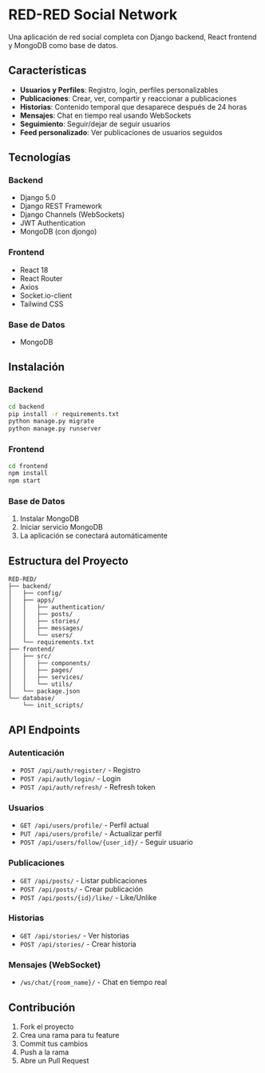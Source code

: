 # RED-RED Social Network

Una aplicación de red social completa con Django backend, React frontend y MongoDB como base de datos.

## Características

- **Usuarios y Perfiles**: Registro, login, perfiles personalizables
- **Publicaciones**: Crear, ver, compartir y reaccionar a publicaciones
- **Historias**: Contenido temporal que desaparece después de 24 horas
- **Mensajes**: Chat en tiempo real usando WebSockets
- **Seguimiento**: Seguir/dejar de seguir usuarios
- **Feed personalizado**: Ver publicaciones de usuarios seguidos

## Tecnologías

### Backend

- Django 5.0
- Django REST Framework
- Django Channels (WebSockets)
- JWT Authentication
- MongoDB (con djongo)

### Frontend

- React 18
- React Router
- Axios
- Socket.io-client
- Tailwind CSS

### Base de Datos

- MongoDB

## Instalación

### Backend

```bash
cd backend
pip install -r requirements.txt
python manage.py migrate
python manage.py runserver
```

### Frontend

```bash
cd frontend
npm install
npm start
```

### Base de Datos

1. Instalar MongoDB
2. Iniciar servicio MongoDB
3. La aplicación se conectará automáticamente

## Estructura del Proyecto

```
RED-RED/
├── backend/
│   ├── config/
│   ├── apps/
│   │   ├── authentication/
│   │   ├── posts/
│   │   ├── stories/
│   │   ├── messages/
│   │   └── users/
│   └── requirements.txt
├── frontend/
│   ├── src/
│   │   ├── components/
│   │   ├── pages/
│   │   ├── services/
│   │   └── utils/
│   └── package.json
└── database/
    └── init_scripts/
```

## API Endpoints

### Autenticación

- `POST /api/auth/register/` - Registro
- `POST /api/auth/login/` - Login
- `POST /api/auth/refresh/` - Refresh token

### Usuarios

- `GET /api/users/profile/` - Perfil actual
- `PUT /api/users/profile/` - Actualizar perfil
- `POST /api/users/follow/{user_id}/` - Seguir usuario

### Publicaciones

- `GET /api/posts/` - Listar publicaciones
- `POST /api/posts/` - Crear publicación
- `POST /api/posts/{id}/like/` - Like/Unlike

### Historias

- `GET /api/stories/` - Ver historias
- `POST /api/stories/` - Crear historia

### Mensajes (WebSocket)

- `/ws/chat/{room_name}/` - Chat en tiempo real

## Contribución

1. Fork el proyecto
2. Crea una rama para tu feature
3. Commit tus cambios
4. Push a la rama
5. Abre un Pull Request

